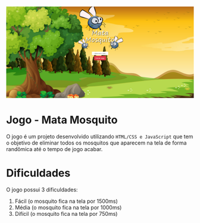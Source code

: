 ![Header](/images/header.png)
# Jogo - Mata Mosquito
O jogo é um projeto desenvolvido utilizando `HTML/CSS e JavaScript` que tem o objetivo de eliminar todos os mosquitos que aparecem na tela de forma randômica até o tempo de jogo acabar.

# Dificuldades
O jogo possui 3 dificuldades:
1. Fácil (o mosquito fica na tela por 1500ms)
2. Média (o mosquito fica na tela por 1000ms)
3. Difícil (o mosquito fica na tela por 750ms)
